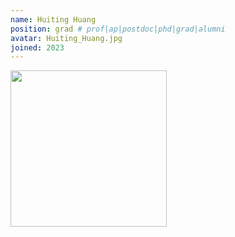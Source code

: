 ```yaml
---
name: Huiting Huang
position: grad # prof|ap|postdoc|phd|grad|alumni
avatar: Huiting_Huang.jpg
joined: 2023
---
```


<img width="250" src="{{site.baseurl}}/images/people/{{page.avatar}}" data-action="zoom">

